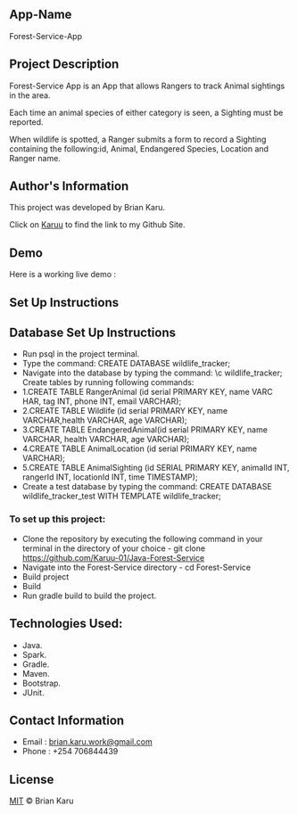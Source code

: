 ## App-Name
Forest-Service-App
## Project Description
Forest-Service App is an App that allows Rangers to track Animal sightings in the area.

Each time an animal species of either category is seen, a Sighting must be reported.

When wildlife is spotted, a Ranger submits a form to record a Sighting containing the following:id, Animal, Endangered Species, Location and Ranger name.
## Author's Information
This project was developed by Brian Karu.

Click on [Karuu](https://github.com/Karuu-01) to find the link to my Github Site.

## Demo
Here is a working live demo :

## Set Up Instructions

## Database Set Up Instructions
- Run psql in the project terminal.
- Type the command: CREATE DATABASE wildlife_tracker;
- Navigate into the database by typing the command: \c wildlife_tracker;
Create tables by running following commands:
- 1.CREATE TABLE RangerAnimal (id serial PRIMARY KEY, name VARC
   HAR, tag INT, phone INT, email VARCHAR);
- 2.CREATE TABLE Wildlife (id serial PRIMARY KEY, name VARCHAR,health VARCHAR, age VARCHAR);
- 3.CREATE TABLE EndangeredAnimal(id serial PRIMARY KEY, name VARCHAR, health VARCHAR, age VARCHAR);
- 4.CREATE TABLE AnimalLocation (id serial PRIMARY KEY, name VARCHAR);
- 5.CREATE TABLE AnimalSighting (id SERIAL PRIMARY KEY, animalId INT, rangerId INT, locationId INT, time TIMESTAMP);
- Create a test database by typing the command: CREATE DATABASE wildlife_tracker_test WITH TEMPLATE wildlife_tracker;

### To set up this project:

- Clone the repository by executing the following command in your terminal in the directory of your choice - git clone https://github.com/Karuu-01/Java-Forest-Service
- Navigate into the Forest-Service directory - cd Forest-Service
- Build project
- Build
- Run gradle build to build the project.

## Technologies Used:
- Java.
- Spark.
- Gradle.
- Maven.
- Bootstrap.
- JUnit.

## Contact Information
- Email : brian.karu.work@gmail.com
- Phone : +254 706844439

## License
[MIT](License) © Brian Karu